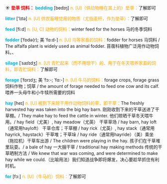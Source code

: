 ☀ <font color="red">**垫草 饲料：**</font>
<font color="sky blue">**bedding**</font> [bedɪŋ] 
<font color="orange">n. [U]（供动物睡在其上的）垫草：</font>了解即可

<font color="sky blue">**litter**</font> ['lɪtə] 
<font color="orange">n. [U] 供农畜睡觉用的物质（尤指麦秆，作为垫草）：</font>了解即可

<font color="sky blue">**feed**</font> [fi:d] 
<font color="orange">n. [U, C] 动物的饲料：</font>winter feed for the horses 马的冬季饲料
           
<font color="sky blue">**fodder**</font> [ˈfɒdə(r); 美 ˈfɑ:d-]
<font color="orange">n. [U] 马等家畜的饲料：</font>fodder for horses 马饲料 / The alfalfa plant is widely used as animal fodder. 苜蓿科植物广泛用作动物饲料。、
           
<font color="sky blue">**silage**</font> [ˈsaɪlɪdʒ]
<font color="orange">n. [U] 青贮起来（而不用晾干）的、用于在冬天喂养家畜的饲料，即青贮饲料：</font>了解即可
           
<font color="sky blue">**forage**</font> [ˈfɒrɪdʒ; 美 ˈfɔ:-; ˈfɑ:-]
<font color="orange">n. [U] 牛马的饲料：</font>forage crops, forage grass 饲料作物；饲草 / the amount of forage needed to feed one cow and its calf. 喂养一头母牛和小牛犊所需要的饲料
           
<font color="sky blue">**hay**</font> [heɪ]
<font color="orange">n. [U] 被割下来晾干用作动物饲料的草，即干草：</font>The freshly harvested hay was taken into the big hay barn. 刚刚收割下来的干草送进了干草棚。/ They make hay to feed the cattle in winter. 他们晾晒干草冬天喂牛用。/ hay field（尤美）, hay meadow（尤英） 干草草场 / hay barn, hay loft（通常用hayloft） 干草仓库；干草棚 / hay rick（尤英）, hay stack（通常用hayrick, haystack）干草堆；干草垛 / hay ride（通常用hayride）（美）乘坐（拖拉机）干草车出游 / The children were playing in the hay. 孩子们在干草堆里玩耍。/ a bale of hay 一大捆干草 / traditional hay making methods 传统的干草晒制方法 / We knew that war was coming, and were determined to make hay while we could.（比喻用法）我们知道战争即将爆发，决心要趁早抓住有利时机。

<font color="sky blue">**for**</font> [fɔ:] 
<font color="orange">n. [U]（牛马的）饲料：</font>了解即可



